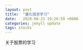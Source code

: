 ```yaml
---
layout: post
title:  "量化投资学习"
date:   2020-08-21 19:26:59 +0800
categories: jekyll update
tags: stocks
---
```


关于股票的学习
